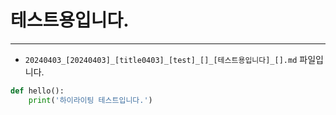 
# 테스트용입니다.

---

* `20240403_[20240403]_[title0403]_[test]_[]_[테스트용입니다]_[].md` 파일입니다.
```python
def hello():
    print('하이라이팅 테스트입니다.')
```
